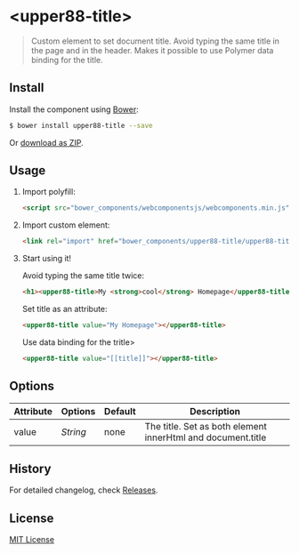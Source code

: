# &lt;upper88-title&gt;

> Custom element to set document title.
> Avoid typing the same title in the page and in the header.
> Makes it possible to use Polymer data binding for the title.
>




## Install

Install the component using [Bower](http://bower.io/):

```sh
$ bower install upper88-title --save
```

Or [download as ZIP](https://github.com/erikwett/upper88-title/archive/master.zip).

## Usage

1. Import polyfill:

    ```html
    <script src="bower_components/webcomponentsjs/webcomponents.min.js"></script>
    ```

2. Import custom element:

    ```html
    <link rel="import" href="bower_components/upper88-title/upper88-title.html">
    ```

3. Start using it!

    Avoid typing the same title twice:

    ```html
    <h1><upper88-title>My <strong>cool</strong> Homepage</upper88-title></h1>
     ```
     
     Set title as an attribute:
     ```html
    <upper88-title value="My Homepage"></upper88-title>
     ```
     Use data binding for the tritle>
     ```html
    <upper88-title value="[[title]]"></upper88-title>
    
    ```

## Options

Attribute     | Options     | Default      | Description
---           | ---         | ---          | ---
value         | *String*    | none         | The title. Set as both element innerHtml and document.title

## History

For detailed changelog, check [Releases](https://github.com/erikwett/upper88-title/releases). 

## License

[MIT License](http://opensource.org/licenses/MIT) 


